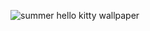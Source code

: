 ![summer hello kitty wallpaper](https://github.com/user-attachments/assets/baebb0b2-7d65-464c-ba50-5b61724730e8)



